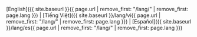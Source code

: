 [English]({{ site.baseurl }}{{ page.url | remove_first: "/lang/" | remove_first: page.lang }}) | [Tiếng Việt]({{ site.baseurl }}/lang/vi{{ page.url | remove_first: "/lang/" | remove_first: page.lang }}) | [Español]({{ site.baseurl }}/lang/es{{ page.url | remove_first: "/lang/" | remove_first: page.lang }})